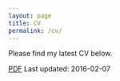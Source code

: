 ```yaml
---
layout: page
title: CV
permalink: /cv/
---
```


Please find my latest CV below. 

<a href="/files/CV_Dhawal.pdf" target="_blank">PDF</a>
Last updated: 2016-02-07
